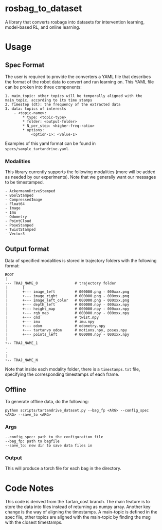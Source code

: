 # rosbag_to_dataset
A library that converts rosbags into datasets for intervention learning, model-based RL, and online learning.

# Usage

## Spec Format
The user is required to provide the converters a YAML file that describes the format of the robot data to convert and run learning on. This YAML file can be proken into three components:

    1. main_topic: other topics will be temporally aligned with the main_topic, according to its time stamps
    2. Timestep (dt): the frequency of the extracted data
    3. data: topics of interests
        - <topic-name>:
            * type: <topic-type>
            * folder: <output-folder>
            * N_per_step: <higher-freq-ratio>
            * options:
                <option-1>: <value-1>

Examples of this yaml format can be found in ```specs/sample_tartandrive.yaml```.

### Modalities
This library currently supports the following modalities (more will be added as needed by our experiments). Note that we generally want our messages to be timestamped.

    - AckermannDriveStamped
    - BoolStamped
    - CompressedImage
    - Float64
    - Image
    - Imu
    - Odometry
    - PointCloud
    - PoseStamped
    - TwistStamped
    - Vector3


## Output format
Data of specified modalities is stored in trajectory folders with the following format:

```
ROOT
|
--- TRAJ_NAME_0                 # trajectory folder
|       |
|       +--- image_left         # 000000.png - 000xxx.png 
|       +--- image_right        # 000000.png - 000xxx.png 
|       +--- image_left_color   # 000000.png - 000xxx.png
|       +--- depth_left         # 000000.npy - 000xxx.npy
|       +--- height_map         # 000000.npy - 000xxx.npy
|       +--- rgb_map            # 000000.npy - 000xxx.npy
|       +--- cmd                # twist.npy
|       +--- imu                # imu.npy
|       +--- odom               # odometry.npy
|       +--- tartanvo_odom      # motions.npy, poses.npy
|       +--- points_left        # 000000.npy - 000xxx.npy
|       
+-- TRAJ_NAME_1
.
.
|
+-- TRAJ_NAME_N
```

Note that inside each modality folder, there is a `timestamps.txt` file, specifying the corresponding timestamps of each frame. 

## Offline

To generate offline data, do the following:

```
python scripts/tartandrive_dataset.py --bag_fp <ARG> --config_spec <ARG> --save_to <ARG>
```

### Args
    --config_spec: path to the configuration file
    --bag_fp: path to bagfile
    --save_to: new dir to save data files in

### Output
This will produce a torch file for each bag in the directory.

# Code Notes
This code is derived from the Tartan_cost branch. The main feature is to store the data into files instead of returning as numpy array. Another key change is the way of aligning the timestamps. A main-topic is defined in the spec file, other topics are aligned with the main-topic by finding the msg with the closest timestamps. 

